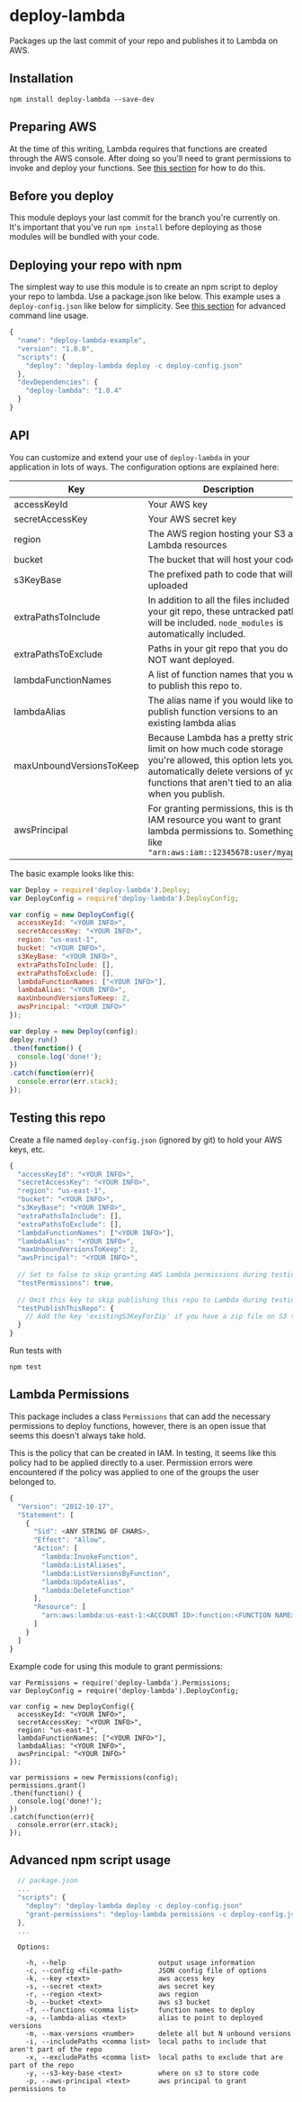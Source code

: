 # deploy-lambda
Packages up the last commit of your repo and publishes it to Lambda on AWS. 

## Installation
```
npm install deploy-lambda --save-dev
```

## Preparing AWS
At the time of this writing, Lambda requires that functions are created through the AWS console. After doing so you'll need to grant permissions to invoke and deploy your functions. See [this section](#lambda-permissions) for how to do this.

## Before you deploy
This module deploys your last commit for the branch you're currently on. It's important that you've run `npm install` before deploying as those modules will be bundled with your code.

## Deploying your repo with npm
The simplest way to use this module is to create an npm script to deploy your repo to lambda. Use a package.json like below. This example uses a `deploy-config.json` like below for simplicity. See [this section](#advanced-npm-script-usage) for advanced command line usage.
```javascript
{
  "name": "deploy-lambda-example",
  "version": "1.0.0",
  "scripts": {
    "deploy": "deploy-lambda deploy -c deploy-config.json"
  },
  "devDependencies": {
    "deploy-lambda": "1.0.4"
  }
}
```

## API
You can customize and extend your use of `deploy-lambda` in your application in lots of ways. The configuration options are explained here:


Key | Description
--- | ---
accessKeyId | Your AWS key
secretAccessKey | Your AWS secret key
region | The AWS region hosting your S3 and Lambda resources
bucket | The bucket that will host your code
s3KeyBase | The prefixed path to code that will be uploaded
extraPathsToInclude | In addition to all the files included in your git repo, these untracked paths will be included. `node_modules` is automatically included.
extraPathsToExclude | Paths in your git repo that you do NOT want deployed.
lambdaFunctionNames | A list of function names that you want to publish this repo to.
lambdaAlias | The alias name if you would like to publish function versions to an existing lambda alias
maxUnboundVersionsToKeep | Because Lambda has a pretty strict limit on how much code storage you're allowed, this option lets you automatically delete versions of your functions that aren't tied to an alias when you publish.
awsPrincipal | For granting permissions, this is the IAM resource you want to grant lambda permissions to. Something like `"arn:aws:iam::12345678:user/myapp",`

The basic example looks like this:
```javascript
var Deploy = require('deploy-lambda').Deploy;
var DeployConfig = require('deploy-lambda').DeployConfig;

var config = new DeployConfig({
  accessKeyId: "<YOUR INFO>",
  secretAccessKey: "<YOUR INFO>",
  region: "us-east-1",
  bucket: "<YOUR INFO>",
  s3KeyBase: "<YOUR INFO>",
  extraPathsToInclude: [],
  extraPathsToExclude: [],
  lambdaFunctionNames: ["<YOUR INFO>"],
  lambdaAlias: "<YOUR INFO>",
  maxUnboundVersionsToKeep: 2,
  awsPrincipal: "<YOUR INFO>"
});

var deploy = new Deploy(config);
deploy.run()
.then(function() {
  console.log('done!');
})
.catch(function(err){
  console.error(err.stack);
});
```

## Testing this repo
Create a file named `deploy-config.json` (ignored by git) to hold your AWS keys, etc.
```javascript
{
  "accessKeyId": "<YOUR INFO>",
  "secretAccessKey": "<YOUR INFO>",
  "region": "us-east-1",
  "bucket": "<YOUR INFO>",
  "s3KeyBase": "<YOUR INFO>",
  "extraPathsToInclude": [],
  "extraPathsToExclude": [],
  "lambdaFunctionNames": ["<YOUR INFO>"],
  "lambdaAlias": "<YOUR INFO>",
  "maxUnboundVersionsToKeep": 2,
  "awsPrincipal": "<YOUR INFO>",
  
  // Set to false to skip granting AWS Lambda permissions during testing
  "testPermissions": true,
  
  // Omit this key to skip publishing this repo to Lambda during testing
  "testPublishThisRepo": {
    // Add the key 'existingS3KeyForZip' if you have a zip file on S3 to use instead of this repo
  }
}
```

Run tests with
```
npm test
```

## Lambda Permissions
This package includes a class `Permissions` that can add the necessary permissions to deploy functions, however, there is an open issue that seems this doesn't always take hold.

This is the policy that can be created in IAM. In testing, it seems like this policy had to be applied directly to a user. Permission errors were encountered if the policy was applied to one of the groups the user belonged to.
```javascript
{
  "Version": "2012-10-17",
  "Statement": [
    {
      "Sid": <ANY STRING OF CHARS>,
      "Effect": "Allow",
      "Action": [
        "lambda:InvokeFunction",
        "lambda:ListAliases",
        "lambda:ListVersionsByFunction",
        "lambda:UpdateAlias",
        "lambda:DeleteFunction"
      ],
      "Resource": [
        "arn:aws:lambda:us-east-1:<ACCOUNT ID>:function:<FUNCTION NAME>"
      ]
    }
  ]
}
```

Example code for using this module to grant permissions:
```
var Permissions = require('deploy-lambda').Permissions;
var DeployConfig = require('deploy-lambda').DeployConfig;

var config = new DeployConfig({
  accessKeyId: "<YOUR INFO>",
  secretAccessKey: "<YOUR INFO>",
  region: "us-east-1",
  lambdaFunctionNames: ["<YOUR INFO>"],
  lambdaAlias: "<YOUR INFO>",
  awsPrincipal: "<YOUR INFO>"
});

var permissions = new Permissions(config);
permissions.grant()
.then(function() {
  console.log('done!');
})
.catch(function(err){
  console.error(err.stack);
});
```

## Advanced npm script usage
```javascript
  // package.json
  ...
  "scripts": {
    "deploy": "deploy-lambda deploy -c deploy-config.json"
    "grant-permissions": "deploy-lambda permissions -c deploy-config.json"
  },
  ...
```
```
  Options:

    -h, --help                       output usage information
    -c, --config <file-path>         JSON config file of options
    -k, --key <text>                 aws access key
    -s, --secret <text>              aws secret key
    -r, --region <text>              aws region
    -b, --bucket <text>              aws s3 bucket
    -f, --functions <comma list>     function names to deploy
    -a, --lambda-alias <text>        alias to point to deployed versions
    -m, --max-versions <number>      delete all but N unbound versions
    -i, --includePaths <comma list>  local paths to include that aren't part of the repo
    -x, --excludePaths <comma list>  local paths to exclude that are part of the repo
    -y, --s3-key-base <text>         where on s3 to store code
    -p, --aws-principal <text>       aws principal to grant permissions to
```
